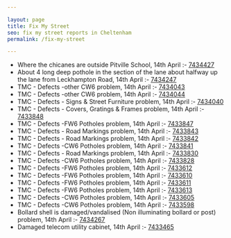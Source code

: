 ```yaml
---

layout: page
title: Fix My Street
seo: fix my street reports in Cheltenham
permalink: /fix-my-street

---
```


<!-- fix_marker starts -->

- Where the chicanes are outside Pitville School, 14th April :- [7434427](https://www.fixmystreet.com/report/7434427)
- About 4 long deep pothole in the section of the lane about halfway up the lane from Leckhampton Road, 14th April :- [7434247](https://www.fixmystreet.com/report/7434247)
- TMC - Defects -other CW6 problem, 14th April :- [7434043](https://www.fixmystreet.com/report/7434043)
- TMC - Defects -other CW6 problem, 14th April :- [7434044](https://www.fixmystreet.com/report/7434044)
- TMC - Defects - Signs & Street Furniture problem, 14th April :- [7434040](https://www.fixmystreet.com/report/7434040)
- TMC - Defects - Covers, Gratings & Frames problem, 14th April :- [7433848](https://www.fixmystreet.com/report/7433848)
- TMC - Defects -FW6 Potholes problem, 14th April :- [7433847](https://www.fixmystreet.com/report/7433847)
- TMC - Defects - Road Markings problem, 14th April :- [7433843](https://www.fixmystreet.com/report/7433843)
- TMC - Defects - Road Markings problem, 14th April :- [7433842](https://www.fixmystreet.com/report/7433842)
- TMC - Defects -CW6 Potholes  problem, 14th April :- [7433841](https://www.fixmystreet.com/report/7433841)
- TMC - Defects - Road Markings problem, 14th April :- [7433830](https://www.fixmystreet.com/report/7433830)
- TMC - Defects -CW6 Potholes  problem, 14th April :- [7433828](https://www.fixmystreet.com/report/7433828)
- TMC - Defects -FW6 Potholes problem, 14th April :- [7433612](https://www.fixmystreet.com/report/7433612)
- TMC - Defects -FW6 Potholes problem, 14th April :- [7433610](https://www.fixmystreet.com/report/7433610)
- TMC - Defects -FW6 Potholes problem, 14th April :- [7433611](https://www.fixmystreet.com/report/7433611)
- TMC - Defects -FW6 Potholes problem, 14th April :- [7433613](https://www.fixmystreet.com/report/7433613)
- TMC - Defects -CW6 Potholes  problem, 14th April :- [7433605](https://www.fixmystreet.com/report/7433605)
- TMC - Defects -CW6 Potholes  problem, 14th April :- [7433598](https://www.fixmystreet.com/report/7433598)
- Bollard shell is damaged/vandalised (Non illuminating bollard or post) problem, 14th April :- [7434267](https://www.fixmystreet.com/report/7434267)
- Damaged telecom utility cabinet, 14th April :- [7433465](https://www.fixmystreet.com/report/7433465)

<!-- fix_marker ends -->